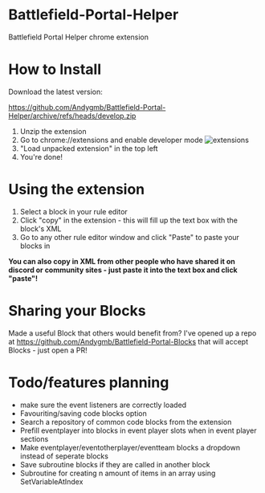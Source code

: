 # Battlefield-Portal-Helper
Battlefield Portal Helper chrome extension

# How to Install

Download the latest version:

https://github.com/Andygmb/Battlefield-Portal-Helper/archive/refs/heads/develop.zip

1. Unzip the extension
2. Go to chrome://extensions and enable developer mode
![extensions](https://user-images.githubusercontent.com/4010083/141685863-68ee9a8a-b874-4d73-b1d3-839089076343.png)
3. "Load unpacked extension" in the top left
4. You're done! 

# Using the extension

1. Select a block in your rule editor
2. Click "copy" in the extension - this will fill up the text box with the block's XML
3. Go to any other rule editor window and click "Paste" to paste your blocks in

**You can also copy in XML from other people who have shared it on discord or community sites - just paste it into the text box and click "paste"!**

# Sharing your Blocks

Made a useful Block that others would benefit from? I've opened up a repo at https://github.com/Andygmb/Battlefield-Portal-Blocks that will accept Blocks - just open a PR!

# Todo/features planning

* make sure the event listeners are correctly loaded 
* Favouriting/saving code blocks option
* Search a repository of common code blocks from the extension
* Prefill eventplayer into blocks in event player slots when in event player sections
* Make eventplayer/eventotherplayer/eventteam blocks a dropdown instead of seperate blocks
* Save subroutine blocks if they are called in another block
* Subroutine for creating n amount of items in an array using SetVariableAtIndex

